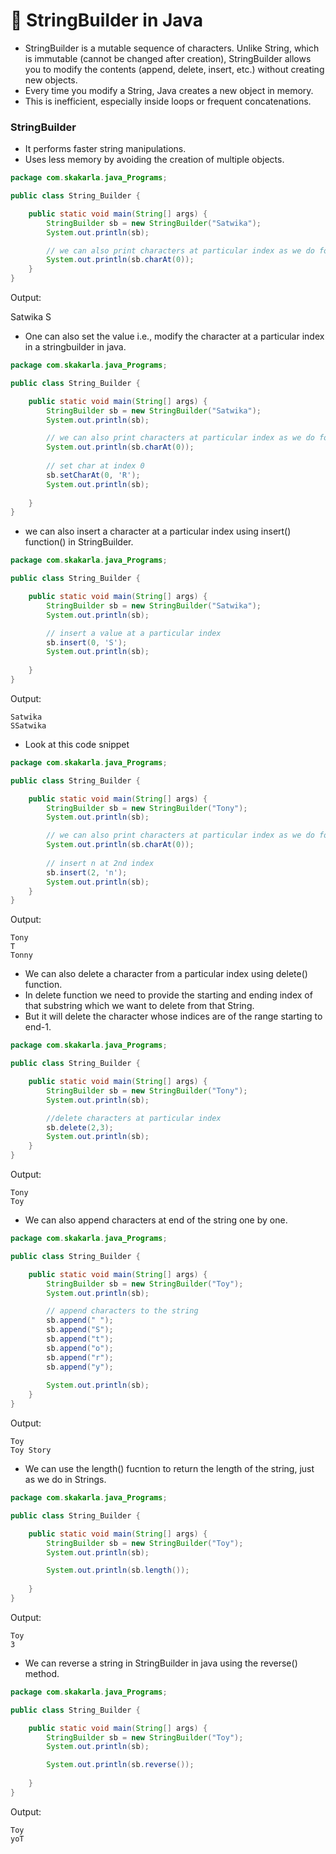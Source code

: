 # 📘 StringBuilder in Java

- StringBuilder is a mutable sequence of characters. Unlike String, which is immutable (cannot be changed after creation), StringBuilder allows you to modify the contents (append, delete, insert, etc.) without creating new objects.
- Every time you modify a String, Java creates a new object in memory.
- This is inefficient, especially inside loops or frequent concatenations.

### StringBuilder

- It performs faster string manipulations.
- Uses less memory by avoiding the creation of multiple objects.

```java
package com.skakarla.java_Programs;

public class String_Builder {

	public static void main(String[] args) {
		StringBuilder sb = new StringBuilder("Satwika");
		System.out.println(sb);

		// we can also print characters at particular index as we do for strings
		System.out.println(sb.charAt(0));
	}
}
```

Output:

Satwika
S

- One can also set the value i.e., modify the character at a particular index in a stringbuilder in java.

```java
package com.skakarla.java_Programs;

public class String_Builder {

	public static void main(String[] args) {
		StringBuilder sb = new StringBuilder("Satwika");
		System.out.println(sb);

		// we can also print characters at particular index as we do for strings
		System.out.println(sb.charAt(0));
		
		// set char at index 0
		sb.setCharAt(0, 'R');
		System.out.println(sb);
		
	}
}
```

- we can also insert a character at a particular index using insert() function() in StringBuilder.

```java
package com.skakarla.java_Programs;

public class String_Builder {

	public static void main(String[] args) {
		StringBuilder sb = new StringBuilder("Satwika");
		System.out.println(sb);

		// insert a value at a particular index
		sb.insert(0, 'S');
		System.out.println(sb);
		
	}
}
```

Output:
```
Satwika
SSatwika
```

- Look at this code snippet

```java
package com.skakarla.java_Programs;

public class String_Builder {

	public static void main(String[] args) {
		StringBuilder sb = new StringBuilder("Tony");
		System.out.println(sb);

		// we can also print characters at particular index as we do for strings
		System.out.println(sb.charAt(0));
		
		// insert n at 2nd index
		sb.insert(2, 'n');
		System.out.println(sb);
	}
}
```

Output:
```
Tony
T
Tonny
```

- We can also delete a character from a particular index using delete() function.
- In delete function we need to provide the starting and ending index of that substring which we want to delete from that String.
- But it will delete the character whose indices are of the range starting to end-1.

```java
package com.skakarla.java_Programs;

public class String_Builder {

	public static void main(String[] args) {
		StringBuilder sb = new StringBuilder("Tony");
		System.out.println(sb);

		//delete characters at particular index
		sb.delete(2,3);
		System.out.println(sb);
	}
}
```

Output:
```
Tony
Toy
```

- We can also append characters at end of the string one by one.

```java
package com.skakarla.java_Programs;

public class String_Builder {

	public static void main(String[] args) {
		StringBuilder sb = new StringBuilder("Toy");
		System.out.println(sb);

		// append characters to the string
		sb.append(" ");
		sb.append("S");
		sb.append("t");
		sb.append("o");
		sb.append("r");
		sb.append("y");
		
		System.out.println(sb);
	}
}
```

Output:
```
Toy
Toy Story
```

- We can use the length() fucntion to return the length of the string, just as we do in Strings.

```java
package com.skakarla.java_Programs;

public class String_Builder {

	public static void main(String[] args) {
		StringBuilder sb = new StringBuilder("Toy");
		System.out.println(sb);

		System.out.println(sb.length());
		
	}
}
```

Output:
```
Toy
3
```

- We can reverse a string in StringBuilder in java using the reverse() method.

```java
package com.skakarla.java_Programs;

public class String_Builder {

	public static void main(String[] args) {
		StringBuilder sb = new StringBuilder("Toy");
		System.out.println(sb);

		System.out.println(sb.reverse());
		
	}
}
```

Output:
```
Toy
yoT
```

